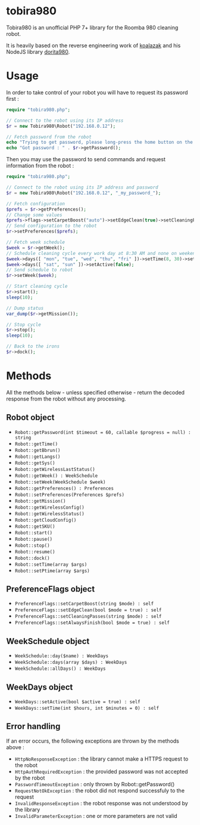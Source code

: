 # tobira980

Tobira980 is an unofficial PHP 7+ library for the Roomba 980 cleaning robot.

It is heavily based on the reverse engineering work of [koalazak](https://github.com/koalazak) and his NodeJS library [dorita980](https://github.com/koalazak/dorita980).

# Usage

In order to take control of your robot you will have to request its password first :

```php
require "tobira980.php";

// Connect to the robot using its IP address
$r = new Tobira980\Robot("192.168.0.12");

// Fetch password from the robot
echo "Trying to get password, please long-press the home button on the robot until you hear a signal ...\n";
echo "Got password : " . $r->getPassword();
```

Then you may use the password to send commands and request information from the robot :

```php
require "tobira980.php";

// Connect to the robot using its IP address and password
$r = new Tobira980\Robot("192.168.0.12", "_my_password_");

// Fetch configuration
$prefs = $r->getPreferences();
// Change some values
$prefs->flags->setCarpetBoost("auto")->setEdgeClean(true)->setCleaningPasses("auto")->setAlwaysFinish(true);
// Send configuration to the robot
$r->setPreferences($prefs);

// Fetch week schedule
$week = $r->getWeek();
// Schedule cleaning cycle every work day at 8:30 AM and none on weekends
$week->days([ "mon", "tue", "wed", "thu", "fri" ])->setTime(8, 30)->setActive();
$week->days([ "sat", "sun" ])->setActive(false);
// Send schedule to robot
$r->setWeek($week);

// Start cleaning cycle
$r->start();
sleep(10);

// Dump status
var_dump($r->getMission());

// Stop cycle
$r->stop();
sleep(10);

// Back to the irons
$r->dock();
```

# Methods

All the methods below - unless specified otherwise - return the decoded response from the robot without any processing.

## Robot object

- `Robot::getPassword(int $timeout = 60, callable $progress = null) : string`
- `Robot::getTime()`
- `Robot::getBbrun()`
- `Robot::getLangs()`
- `Robot::getSys()`
- `Robot::getWirelessLastStatus()`
- `Robot::getWeek() : WeekSchedule`
- `Robot::setWeek(WeekSchedule $week)`
- `Robot::getPreferences() : Preferences`
- `Robot::setPreferences(Preferences $prefs)`
- `Robot::getMission()`
- `Robot::getWirelessConfig()`
- `Robot::getWirelessStatus()`
- `Robot::getCloudConfig()`
- `Robot::getSKU()`
- `Robot::start()`
- `Robot::pause()`
- `Robot::stop()`
- `Robot::resume()`
- `Robot::dock()`
- `Robot::setTime(array $args)`
- `Robot::setPtime(array $args)`

## PreferenceFlags object

- `PreferenceFlags::setCarpetBoost(string $mode) : self`
- `PreferenceFlags::setEdgeClean(bool $mode = true) : self`
- `PreferenceFlags::setCleaningPasses(string $mode) : self`
- `PreferenceFlags::setAlwaysFinish(bool $mode = true) : self`

## WeekSchedule object

- `WeekSchedule::day($name) : WeekDays`
- `WeekSchedule::days(array $days) : WeekDays`
- `WeekSchedule::allDays() : WeekDays`

## WeekDays object

- `WeekDays::setActive(bool $active = true) : self`
- `WeekDays::setTime(int $hours, int $minutes = 0) : self`

## Error handling

If an error occurs, the following exceptions are thrown by the methods above :

- `HttpNoResponseException` : the library cannot make a HTTPS request to the robot
- `HttpAuthRequiredException` : the provided password was not accepted by the robot
- `PasswordTimeoutException` : only thrown by Robot::getPassword()
- `RequestNotOkException` : the robot did not respond successfuly to the request
- `InvalidResponseException` : the robot response was not understood by the library
- `InvalidParameterException` : one or more parameters are not valid